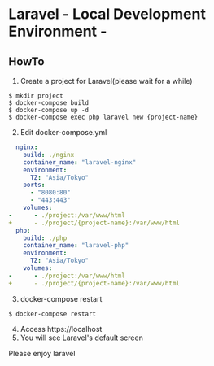 # Laravel - Local Development Environment -
## HowTo
1. Create a project for Laravel(please wait for a while)

```
$ mkdir project
$ docker-compose build
$ docker-compose up -d
$ docker-compose exec php laravel new {project-name}
```

2. Edit docker-compose.yml

```yml
  nginx:
    build: ./nginx
    container_name: "laravel-nginx"
    environment:
      TZ: "Asia/Tokyo"
    ports:
      - "8080:80"
      - "443:443"
    volumes:
-      - ./project:/var/www/html
+      - ./project/{project-name}:/var/www/html
  php:
    build: ./php
    container_name: "laravel-php"
    environment:
      TZ: "Asia/Tokyo"
    volumes:
-      - ./project:/var/www/html
+      - ./project/{project-name}:/var/www/html
```

3. docker-compose restart
```
$ docker-compose restart
```

4. Access https://localhost
5. You will see Laravel's default screen

Please enjoy laravel


